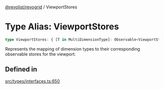 [@revolist/revogrid](README.md) / ViewportStores

# Type Alias: ViewportStores

```ts
type ViewportStores: { [T in MultiDimensionType]: Observable<ViewportState> };
```

Represents the mapping of dimension types to their corresponding observable stores for the viewport.

## Defined in

[src/types/interfaces.ts:650](https://github.com/revolist/revogrid/blob/834ef2bcc7d11d36bb9e66716a7f07087a633494/src/types/interfaces.ts#L650)
